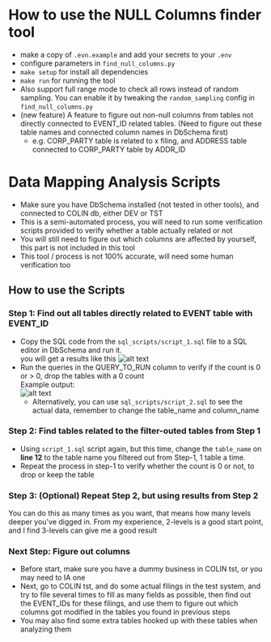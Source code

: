 # How to use the NULL Columns finder tool
- make a copy of `.evn.example` and add your secrets to your `.env`
- configure parameters in `find_null_columns.py`
- `make setup` for install all dependencies
- `make run` for running the tool
- Also support full range mode to check all rows instead of random sampling. You can enable it by tweaking the `random_sampling` config in `find_null_columns.py`
- (new feature) A feature to figure out non-null columns from tables not directly connected to EVENT_ID related tables. (Need to figure out these table names and connected column names in DbSchema first)
    - e.g. CORP_PARTY table is related to x filing, and ADDRESS table connected to CORP_PARTY table by ADDR_ID

# Data Mapping Analysis Scripts
- Make sure you have DbSchema installed (not tested in other tools), and connected to COLIN db, either DEV or TST
- This is a semi-automated process, you will need to run some verification scripts provided to verify whether a table actually related or not
- You will still need to figure out which columns are affected by yourself, this part is not included in this tool
- This tool / process is not 100% accurate, will need some human verification too

## How to use the Scripts
### Step 1: Find out all tables directly related to EVENT table with EVENT_ID
- Copy the SQL code from the `sql_scripts/script_1.sql` file to a SQL editor in DbSchema and run it.
    <br/>you will get a results like this ![alt text](screenshots/image.png)
- Run the queries in the QUERY_TO_RUN column to verify if the count is 0 or > 0, drop the tables with a 0 count
    <br/> Example output: <br/>![alt text](screenshots/image-1.png)
    - Alternatively, you can use `sql_scripts/script_2.sql` to see the actual data, remember to change the table_name and column_name

### Step 2: Find tables related to the filter-outed tables from Step 1
- Using `script_1.sql` script again, but this time, change the `table_name` on **line 12** to the table name you filtered out from Step-1, 1 table a time. 
- Repeat the process in step-1 to verify whether the count is 0 or not, to drop or keep the table

### Step 3: (Optional) Repeat Step 2, but using results from Step 2
You can do this as many times as you want, that means how many levels deeper you've digged in. From my experience, 2-levels is a good start point, and I find 3-levels can give me a good result

### Next Step: Figure out columns
- Before start, make sure you have a dummy business in COLIN tst, or you may need to IA one
- Next, go to COLIN tst, and do some actual filings in the test system, and try to file several times to fill as many fields as possible, then find out the EVENT_IDs for these filings, and use them to figure out which columns got modified in the tables you found in previous steps
- You may also find some extra tables hooked up with these tables when analyzing them


